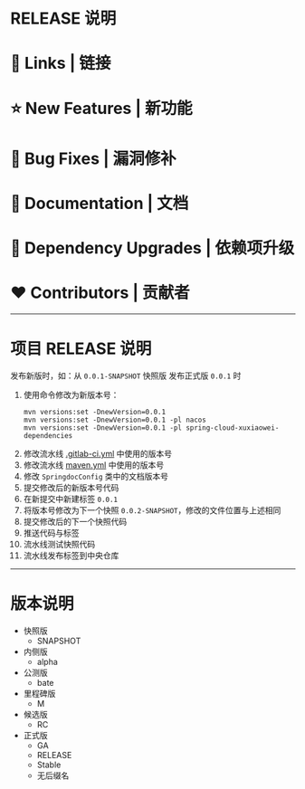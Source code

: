 # RELEASE 说明

# 📗 Links | 链接

# ⭐ New Features | 新功能

# 🐞 Bug Fixes | 漏洞修补

# 📔 Documentation | 文档

# 🔨 Dependency Upgrades | 依赖项升级

# ❤ Contributors | 贡献者

---

# 项目 RELEASE 说明

发布新版时，如：从 `0.0.1-SNAPSHOT` 快照版 发布正式版 `0.0.1` 时

1. 使用命令修改为新版本号：
    ```shell
    mvn versions:set -DnewVersion=0.0.1
    mvn versions:set -DnewVersion=0.0.1 -pl nacos
    mvn versions:set -DnewVersion=0.0.1 -pl spring-cloud-xuxiaowei-dependencies
    ```
2. 修改流水线 [.gitlab-ci.yml](.gitlab-ci.yml) 中使用的版本号
3. 修改流水线 [maven.yml](.github/workflows/maven.yml) 中使用的版本号
4. 修改 `SpringdocConfig` 类中的文档版本号
5. 提交修改后的新版本号代码
6. 在新提交中新建标签 `0.0.1`
7. 将版本号修改为下一个快照 `0.0.2-SNAPSHOT`，修改的文件位置与上述相同
8. 提交修改后的下一个快照代码
9. 推送代码与标签
10. 流水线测试快照代码
11. 流水线发布标签到中央仓库

---

# 版本说明

- 快照版
    - SNAPSHOT
- 内侧版
    - alpha
- 公测版
    - bate
- 里程碑版
    - M
- 候选版
    - RC
- 正式版
    - GA
    - RELEASE
    - Stable
    - 无后缀名
